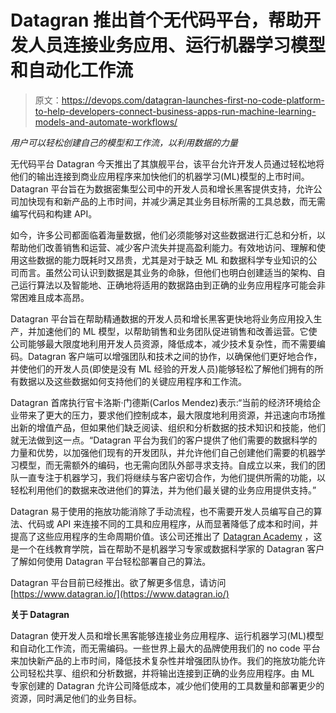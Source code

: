 # Datagran 推出首个无代码平台，帮助开发人员连接业务应用、运行机器学习模型和自动化工作流

> 原文：<https://devops.com/datagran-launches-first-no-code-platform-to-help-developers-connect-business-apps-run-machine-learning-models-and-automate-workflows/>

*用户可以轻松创建自己的模型和工作流，以利用数据的力量*

无代码平台 Datagran 今天推出了其旗舰平台，该平台允许开发人员通过轻松地将他们的输出连接到商业应用程序来加快他们的机器学习(ML)模型的上市时间。Datagran 平台旨在为数据密集型公司中的开发人员和增长黑客提供支持，允许公司加快现有和新产品的上市时间，并减少满足其业务目标所需的工具总数，而无需编写代码和构建 API。

如今，许多公司都面临着海量数据，他们必须能够对这些数据进行汇总和分析，以帮助他们改善销售和运营、减少客户流失并提高盈利能力。有效地访问、理解和使用这些数据的能力既耗时又昂贵，尤其是对于缺乏 ML 和数据科学专业知识的公司而言。虽然公司认识到数据是其业务的命脉，但他们也明白创建适当的架构、自己运行算法以及智能地、正确地将适用的数据路由到正确的业务应用程序可能会非常困难且成本高昂。

Datagran 平台旨在帮助精通数据的开发人员和增长黑客更快地将业务应用投入生产，并加速他们的 ML 模型，以帮助销售和业务团队促进销售和改善运营。它使公司能够最大限度地利用开发人员资源，降低成本，减少技术复杂性，而不需要编码。Datagran 客户端可以增强团队和技术之间的协作，以确保他们更好地合作，并使他们的开发人员(即使是没有 ML 经验的开发人员)能够轻松了解他们拥有的所有数据以及这些数据如何支持他们的关键应用程序和工作流。

Datagran 首席执行官卡洛斯·门德斯(Carlos Mendez)表示:“当前的经济环境给企业带来了更大的压力，要求他们控制成本，最大限度地利用资源，并迅速向市场推出新的增值产品，但如果他们缺乏阅读、组织和分析数据的技术知识和技能，他们就无法做到这一点。“Datagran 平台为我们的客户提供了他们需要的数据科学的力量和优势，以加强他们现有的开发团队，并允许他们自己创建他们需要的机器学习模型，而无需额外的编码，也无需向团队外部寻求支持。自成立以来，我们的团队一直专注于机器学习，我们将继续与客户密切合作，为他们提供所需的功能，以轻松利用他们的数据来改进他们的算法，并为他们最关键的业务应用提供支持。”

Datagran 易于使用的拖放功能消除了手动流程，也不需要开发人员编写自己的算法、代码或 API 来连接不同的工具和应用程序，从而显著降低了成本和时间，并提高了这些应用程序的生命周期价值。该公司还推出了 [Datagran Academy](https://www.notion.so/Academy-9d11b8e2bc2e4f26aa5318d33f5194f4) ，这是一个在线教育学院，旨在帮助不是机器学习专家或数据科学家的 Datagran 客户了解如何使用 Datagran 平台轻松部署自己的算法。

Datagran 平台目前已经推出。欲了解更多信息，请访问[https://www.datagran.io/](https://www.datagran.io/)

**关于 Datagran**

Datagran 使开发人员和增长黑客能够连接业务应用程序、运行机器学习(ML)模型和自动化工作流，而无需编码。一些世界上最大的品牌使用我们的 no code 平台来加快新产品的上市时间，降低技术复杂性并增强团队协作。我们的拖放功能允许公司轻松共享、组织和分析数据，并将输出连接到正确的业务应用程序。由 ML 专家创建的 Datagran 允许公司降低成本，减少他们使用的工具数量和部署更少的资源，同时满足他们的业务目标。